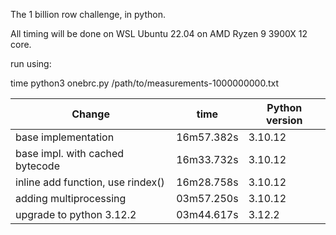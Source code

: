 The 1 billion row challenge, in python.

All timing will be done on WSL Ubuntu 22.04 on AMD Ryzen 9 3900X 12 core.

run using:

time python3 onebrc.py /path/to/measurements-1000000000.txt


 |         Change                      |      time   |     Python version | 
 |-------------------------------------|-------------|--------------------|
 | base implementation                 | 16m57.382s  |     3.10.12        |
 | base impl. with cached bytecode     | 16m33.732s  |     3.10.12        |
 | inline add function, use rindex()   | 16m28.758s  |     3.10.12        |
 | adding multiprocessing              | 03m57.250s  |     3.10.12        |
 | upgrade to python 3.12.2            | 03m44.617s  |     3.12.2         |
